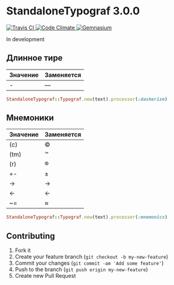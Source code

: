 # StandaloneTypograf 3.0.0

[![Travis CI   ](https://api.travis-ci.org/shlima/standalone_typograf.png)      ](https://travis-ci.org/shlima/standalone_typograf)
[![Code Climate](https://codeclimate.com/github/shlima/standalone_typograf.png) ](https://codeclimate.com/github/shlima/standalone_typograf)
[![Gemnasium   ](https://gemnasium.com/shlima/standalone_typograf.png)          ](https://gemnasium.com/shlima/standalone_typograf)

In development

## Длинное тире
Значение | Заменяется
--- | ---
- | — 

```ruby
StandaloneTypograf::Typograf.new(text).processor(:dasherize)
```

## Мнемоники
Значение | Заменяется
--- | ---
(c) | ©
(tm) | ™
(r) | ®
+- | ±
-> | →
<- | ←
~= | ≈

```ruby
StandaloneTypograf::Typograf.new(text).processor(:mnemonics)
```

## Contributing

1. Fork it
2. Create your feature branch (`git checkout -b my-new-feature`)
3. Commit your changes (`git commit -am 'Add some feature'`)
4. Push to the branch (`git push origin my-new-feature`)
5. Create new Pull Request

